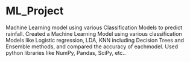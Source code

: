 # ML_Project
Machine Learning model using various Classification Models to predict rainfall.
Created a Machine Learning Model using various classification Models like Logistic regression, LDA, KNN including Decision Trees and Ensemble methods, and compared the accuracy of eachmodel. Used python libraries like NumPy, Pandas, SciPy, etc..

